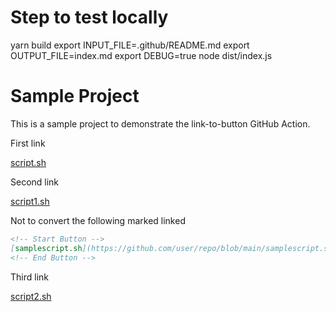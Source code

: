 # Step to test locally
yarn build
export INPUT_FILE=.github/README.md
export OUTPUT_FILE=index.md
export DEBUG=true
node dist/index.js
# Sample Project
This is a sample project to demonstrate the link-to-button GitHub Action.

First link

<!-- Start Button --> 
[script.sh](https://github.com/user/repo/blob/main/script.sh)
<!-- End Button -->

Second link

<!-- Start Button -->
[script1.sh](https://github.com/user/repo/blob/main/script1.sh)
<!-- End Button -->

Not to convert the following marked linked

```markdown
<!-- Start Button -->
[samplescript.sh](https://github.com/user/repo/blob/main/samplescript.sh)
<!-- End Button -->
```
Third link

<!-- Start Button -->
[script2.sh](https://github.com/user/repo/blob/main/script2.sh)
<!-- End Button -->
